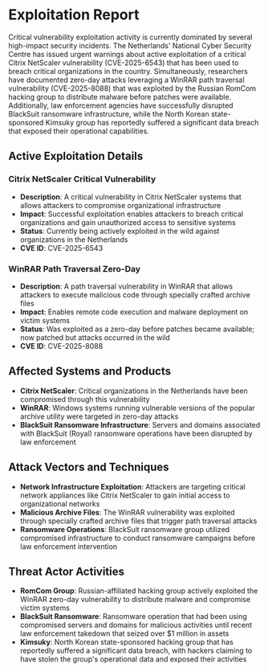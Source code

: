 # Exploitation Report

Critical vulnerability exploitation activity is currently dominated by several high-impact security incidents. The Netherlands' National Cyber Security Centre has issued urgent warnings about active exploitation of a critical Citrix NetScaler vulnerability (CVE-2025-6543) that has been used to breach critical organizations in the country. Simultaneously, researchers have documented zero-day attacks leveraging a WinRAR path traversal vulnerability (CVE-2025-8088) that was exploited by the Russian RomCom hacking group to distribute malware before patches were available. Additionally, law enforcement agencies have successfully disrupted BlackSuit ransomware infrastructure, while the North Korean state-sponsored Kimsuky group has reportedly suffered a significant data breach that exposed their operational capabilities.

## Active Exploitation Details

### Citrix NetScaler Critical Vulnerability
- **Description**: A critical vulnerability in Citrix NetScaler systems that allows attackers to compromise organizational infrastructure
- **Impact**: Successful exploitation enables attackers to breach critical organizations and gain unauthorized access to sensitive systems
- **Status**: Currently being actively exploited in the wild against organizations in the Netherlands
- **CVE ID**: CVE-2025-6543

### WinRAR Path Traversal Zero-Day
- **Description**: A path traversal vulnerability in WinRAR that allows attackers to execute malicious code through specially crafted archive files
- **Impact**: Enables remote code execution and malware deployment on victim systems
- **Status**: Was exploited as a zero-day before patches became available; now patched but attacks occurred in the wild
- **CVE ID**: CVE-2025-8088

## Affected Systems and Products

- **Citrix NetScaler**: Critical organizations in the Netherlands have been compromised through this vulnerability
- **WinRAR**: Windows systems running vulnerable versions of the popular archive utility were targeted in zero-day attacks
- **BlackSuit Ransomware Infrastructure**: Servers and domains associated with BlackSuit (Royal) ransomware operations have been disrupted by law enforcement

## Attack Vectors and Techniques

- **Network Infrastructure Exploitation**: Attackers are targeting critical network appliances like Citrix NetScaler to gain initial access to organizational networks
- **Malicious Archive Files**: The WinRAR vulnerability was exploited through specially crafted archive files that trigger path traversal attacks
- **Ransomware Operations**: BlackSuit ransomware group utilized compromised infrastructure to conduct ransomware campaigns before law enforcement intervention

## Threat Actor Activities

- **RomCom Group**: Russian-affiliated hacking group actively exploited the WinRAR zero-day vulnerability to distribute malware and compromise victim systems
- **BlackSuit Ransomware**: Ransomware operation that had been using compromised servers and domains for malicious activities until recent law enforcement takedown that seized over $1 million in assets
- **Kimsuky**: North Korean state-sponsored hacking group that has reportedly suffered a significant data breach, with hackers claiming to have stolen the group's operational data and exposed their activities